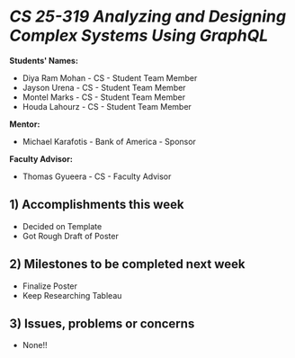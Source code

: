 # *CS 25-319 Analyzing and Designing Complex Systems Using GraphQL*

**Students' Names:**
-  Diya Ram Mohan - CS - Student Team Member
-  Jayson Urena - CS - Student Team Member
-  Montel Marks - CS - Student Team Member
-  Houda Lahourz - CS - Student Team Member

**Mentor:**
- Michael Karafotis - Bank of America - Sponsor 

**Faculty Advisor:**
- Thomas Gyueera - CS - Faculty Advisor

## 1) Accomplishments this week ##
   - Decided on Template
   - Got Rough Draft of Poster 

## 2) Milestones to be completed next week ##
   - Finalize Poster
   - Keep Researching Tableau

## 3) Issues, problems or concerns ##
   - None!!   



